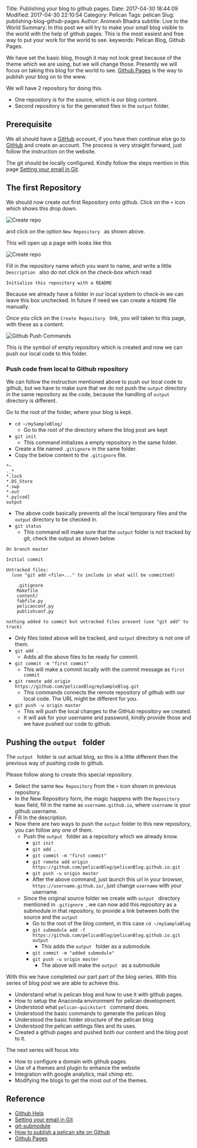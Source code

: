 Title: Publishing your blog to github pages.
Date: 2017-04-30 18:44:09
Modified: 2017-04-30 22:10:54
Category: Pelican
Tags: pelican
Slug: publishing-blog-github-pages
Author: Animesh Bhadra
subtitle: Live to the World
Summary: In this post we will try to make your small blog visible to the world with the help of github pages. This is the most easiest and free way to put your work for the world to see.
keywords: Pelican Blog, Github Pages.

We have set the basic blog, though it may not look great because of the theme which we are using, but we will change those. Presently we will focus on taking this blog for the world to see. [Github Pages](https://pages.github.com/ "GitHub Pages") is the way to publish your blog on to the www.

We will have 2 repository for doing this.

* One repository is for the source, which is our blog content.
* Second repository is for the generated files in the `output` folder.


## Prerequisite ##
We all should have a [GitHub](https://github.com/) account, if you have then continue else go to [GitHub](https://github.com/) and create an account. The process is very straight forward, just follow the instruction on the website.

The git should be locally configured. Kindly follow the steps mention in this page [Setting your email in Git](https://help.github.com/articles/setting-your-email-in-git/).

## The first Repository ##

We should now create out first Repository onto github. Click on the `+` icon which shows this drop down.

![Create repo]({filename}../images/githubAccount/createRepo.png "The create repo link")

and click on the option `New Repository ` as shown above.

This will open up a page with looks like this

![Create repo]({filename}../images/githubAccount/createRepoForm.png "The create repo form")

Fill in the repository name which you want to name, and write a little `Description ` also do not click on the check-box which read

`Initialize this repository with a README`

Because we already have a folder in our local system to check-in we can leave this box unchecked. In future if need we can create a `README` file manually.

Once you click on the `Create Repository ` link, you will taken to this page, with these as a content.

![Github Push Commands]({filename}../images/githubAccount/commandsGitHub2Push.png "The Github push commands")


This is the symbol of empty repository which is created and now we can push our local code to this folder.

### Push code from local to Github repository ###

We can follow the instruction mentioned above to push our local code to github, but we have to make sure that we do not push the `output` directory in the same repository as the code, because the handling of `output` directory is different.

Go to the root of the folder, where your blog is kept.

* `cd ~/mySampleBlog/`
    - Go to the root of the directory where the blog post are kept
* `git init`
    - This command initializes a empty repository in the same folder.
* Create a file named `.gitignore` in the same folder.
* Copy the below content to the `.gitignore` file.

````shell
*~
._*
*.lock
*.DS_Store
*.swp
*.out
*.py[cod]
output
````

* The above code basically prevents all the local temporary files and the `output` directory to be checked in.
* `git status`
    - This command will make sure that the `output` folder is not tracked by git, check the output as shown below.

````shell
On branch master

Initial commit

Untracked files:
  (use "git add <file>..." to include in what will be committed)

    .gitignore
    Makefile
    content/
    fabfile.py
    pelicanconf.py
    publishconf.py

nothing added to commit but untracked files present (use "git add" to track)

````
* Only files listed above will be tracked, and `output` directory is not one of them.
* `git add .`
    - Adds all the above files to be ready for commit.
* `git commit -m "first commit"`
    - This will make a commit locally with the commit message as `first commit`
* `git remote add origin https://github.com/pelicanBlog/mySampleBlog.git`
    - This commands connects the remote repository of github with our local code. The URL might be different for you.
* `git push -u origin master`
    - This will push the local changes to the GitHub repository we created.
    - It will ask for your username and password, kindly provide those and we have pushed our code to github.

## Pushing the `output ` folder ##

The `output ` folder is out actual blog, so this is a little different then the previous way of pushing code to github.

Please follow along to create this special repository.

* Select the same `New Repository` from the `+` icon shown in previous repository.
* In the New Repository form, the magic happens with the `Repository Name` field, fill in the name as `username.github.io`, where `username` is your github username.
* Fill In the description.
* Now there are two ways to push the `output` folder to this new repository, you can follow any one of them.
    - Push the `output ` folder as a repository which we already know.
        + `git init`
        + `git add .`
        + `git commit -m "first commit"`
        + `git remote add origin https://github.com/pelicanBlog/pelicanBlog.github.io.git`
        + `git push -u origin master`
        + After the above command, just launch this url in your browser, `https://username.github.io/`, just change `username` with your username.
    - Since the original source folder we create with `output ` directory mentioned in `.gitignore `, we can now add this repository as a submodule in that repository, to provide a link between both the source and the `output`
        + Go to the root of the blog content, in this case `cd ~/mySampleBlog`
        + `git submodule add -f https://github.com/pelicanBlog/pelicanBlog.github.io.git output`
            * This adds the `output ` folder as a submodule.
        + `git commit -m "added submodule"`
        + `git push -u origin master`
            * The above will make the `output ` as a submodule

With this we have completed our part part of the blog series. With this series of blog post we are able to achieve this.

* Understand what is pelican blog and how to use it with github pages.
* How to setup the Anaconda environment for pelican development.
* Understood what `pelican-quickstart ` command does.
* Understood the basic commands to generate the pelican blog
* Understood the basic folder structure of the pelican blog
* Understood the pelican settings files and its uses.
* Created a github pages and pushed both our content and the blog post to it.


The next series will focus into

* How to configure a domain with github pages.
* Use of a themes and plugin to enhance the website
* Integration with google analytics, mail chimp etc.
* Modifying the blogs to get the most out of the themes.


## Reference ##

* [Github Help](https://help.github.com/categories/setup/)
* [Setting your email in Git](https://help.github.com/articles/setting-your-email-in-git/)
* [git-submodule ](https://git-scm.com/docs/git-submodule)
* [How to publish a pelican site on Github ](http://hernantz.github.io/how-to-publish-a-pelican-site-on-github.html)
* [Github Pages](https://pages.github.com/)

